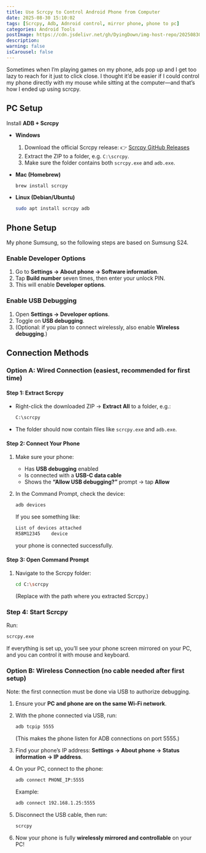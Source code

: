 ```yaml
---
title: Use Scrcpy to Control Android Phone from Computer
date: 2025-08-30 15:10:02
tags: [Scrcpy, Adb, Adnroid control, mirror phone, phone to pc]
categories: Android Tools
postImage: https://cdn.jsdelivr.net/gh/DyingDown/img-host-repo/202508301611259.png
description:
warning: false
isCarousel: false
---
```


Sometimes when I’m playing games on my phone, ads pop up and I get too lazy to reach for it just to click close. I thought it’d be easier if I could control my phone directly with my mouse while sitting at the computer—and that’s how I ended up using scrcpy.

<!--more-->

## PC Setup

Install **ADB + Scrcpy**

- **Windows**

  1. Download the official Scrcpy release:
      👉 [Scrcpy GitHub Releases](https://github.com/Genymobile/scrcpy/releases?utm_source=chatgpt.com)
  2. Extract the ZIP to a folder, e.g. `C:\scrcpy`.
  3. Make sure the folder contains both `scrcpy.exe` and `adb.exe`.

- **Mac (Homebrew)**

  ```bash
  brew install scrcpy
  ```

- **Linux (Debian/Ubuntu)**

  ```bash
  sudo apt install scrcpy adb
  ```

## Phone Setup 

My phone Sumsung, so the following steps are based on Sumsung S24.

### Enable Developer Options

1. Go to **Settings → About phone → Software information**.
2. Tap **Build number** seven times, then enter your unlock PIN.
3. This will enable **Developer options**.

### Enable USB Debugging

1. Open **Settings → Developer options**.
2. Toggle on **USB debugging**.
3. (Optional: if you plan to connect wirelessly, also enable **Wireless debugging**.)

## Connection Methods

### Option A: Wired Connection (easiest, recommended for first time)

#### Step 1: Extract Scrcpy

- Right-click the downloaded ZIP → **Extract All** to a folder, e.g.:

  ```bash
  C:\scrcpy
  ```

- The folder should now contain files like `scrcpy.exe` and `adb.exe`.

#### Step 2: Connect Your Phone

1. Make sure your phone:

   - Has **USB debugging** enabled
   - Is connected with a **USB-C data cable**
   - Shows the **“Allow USB debugging?”** prompt → tap **Allow**

2. In the Command Prompt, check the device:

   ```bash
   adb devices
   ```

   If you see something like:

   ```bash
   List of devices attached
   R58M12345    device
   ```

   your phone is connected successfully.

#### Step 3: Open Command Prompt

1. Navigate to the Scrcpy folder:

   ```bash
   cd C:\scrcpy
   ```

   (Replace with the path where you extracted Scrcpy.)

### Step 4: Start Scrcpy

Run:

```bash
scrcpy.exe
```

If everything is set up, you’ll see your phone screen mirrored on your PC, and you can control it with mouse and keyboard. 

### Option B: Wireless Connection (no cable needed after first setup)

Note: the first connection must be done via USB to authorize debugging.

1. Ensure your **PC and phone are on the same Wi-Fi network**.

2. With the phone connected via USB, run:

   ```bash
   adb tcpip 5555
   ```

   (This makes the phone listen for ADB connections on port 5555.)

3. Find your phone’s IP address:
    **Settings → About phone → Status information → IP address**.

4. On your PC, connect to the phone:

   ```bash
   adb connect PHONE_IP:5555
   ```

   Example:

   ```bash
   adb connect 192.168.1.25:5555
   ```

5. Disconnect the USB cable, then run:

   ```bash
   scrcpy
   ```

6. Now your phone is fully **wirelessly mirrored and controllable** on your PC! 